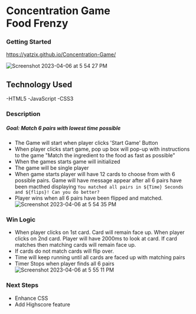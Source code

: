 <h1>Concentration Game <br> 
Food Frenzy</h1>

### Getting Started 
https://yatzix.github.io/Concentration-Game/

![Screenshot 2023-04-06 at 5 54 27 PM](https://user-images.githubusercontent.com/124859535/230519092-ddbafb67-d9d8-409c-b256-5ebc11a71481.png)

## Technology Used
-HTML5
-JavaScript
-CSS3
 
### Description
##### Goal: Match 6 pairs with lowest time possible
- The Game will start when player clicks 'Start Game' Button
- When player clicks start game, pop up box will pop-up with instructions to the game "Match the ingredient to the food as fast as possible" 
- When the games starts game will initialized
- The game will be single player 
- When game starts player will have 12 cards to choose from with 6 possible pairs. 
Game will have message appear after all 6 pairs have been macthed displaying `You matched all pairs in ${Time} Seconds and ${flips}! Can you do better?`
- Player wins when all 6 pairs have been flipped and matched.
 ![Screenshot 2023-04-06 at 5 54 35 PM](https://user-images.githubusercontent.com/124859535/230519247-c4b23b90-e3d1-4120-896c-44dcffa94c52.png)


### Win Logic 
- When player clicks on 1st card. Card will remain face up. When player clicks on 2nd card. Player will have 2000ms to look at card. If card matches then matching cards will remain face up.
- If cards do not match cards will flip over.
- Time will keep running until all cards are faced up with matching pairs 
- Timer Stops when player finds all 6 pairs
![Screenshot 2023-04-06 at 5 55 11 PM](https://user-images.githubusercontent.com/124859535/230519268-4f83e417-d2b5-436f-895f-914577d95927.png)


### Next Steps
- Enhance CSS 
- Add Highscore feature

